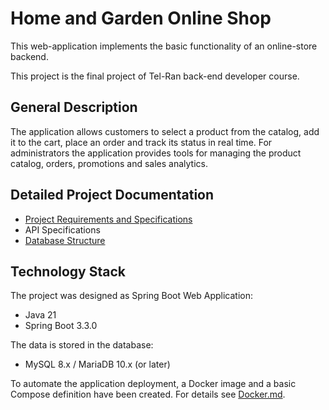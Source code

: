 # Home and Garden Online Shop
This web-application implements the basic functionality of an online-store backend.

This project is the final project of Tel-Ran back-end developer course.

## General Description

The application allows customers to select a product from the catalog, add it to the cart, place an order and track its status in real time. For administrators the application provides tools for managing the product catalog, orders, promotions and sales analytics.

## Detailed Project Documentation

- [Project Requirements and Specifications](docs/Specs.md)
- API Specifications
- [Database Structure](docs/DB.md)

## Technology Stack

The project was designed as Spring Boot Web Application:
- Java 21
- Spring Boot 3.3.0

The data is stored in the database:
- MySQL 8.x / MariaDB 10.x (or later)

To automate the application deployment, a Docker image and a basic Compose definition have been created. For details see [Docker.md](docs/Docker.md).